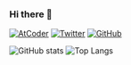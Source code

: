 ### Hi there 👋

[![AtCoder](https://img.shields.io/endpoint?url=https%3A%2F%2Fatcoder-badges.now.sh%2Fapi%2Fatcoder%2Fjson%2Fkuroinusan)](https://atcoder.jp/users/kuroinusan)
[![Twitter](https://img.shields.io/twitter/follow/penguin8331?style=social)](https://twitter.com/N0deMain)
[![GitHub](https://img.shields.io/github/followers/penguin8331.svg?style=social&label=Follow)](https://github.com/penguin8331?tab=followers)  

![GitHub stats](https://github-readme-stats.vercel.app/api?username=pochi1111&show_icons=true)
![Top Langs](https://github-readme-stats.vercel.app/api/top-langs/?username=pochi1111&theme=light&layout=compact)

<!--
**pochi1111/pochi1111** is a ✨ _special_ ✨ repository because its `README.md` (this file) appears on your GitHub profile.

Here are some ideas to get you started:

- 🔭 I’m currently working on ...
- 🌱 I’m currently learning ...
- 👯 I’m looking to collaborate on ...
- 🤔 I’m looking for help with ...
- 💬 Ask me about ...
- 📫 How to reach me: ...
- 😄 Pronouns: ...
- ⚡ Fun fact: ...
-->
